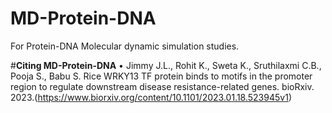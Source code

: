 # MD-Protein-DNA
For Protein-DNA Molecular dynamic simulation studies. 

#**Citing MD-Protein-DNA**
•	Jimmy J.L., Rohit K., Sweta K., Sruthilaxmi C.B., Pooja S., Babu S. Rice WRKY13 TF protein binds to motifs in the promoter region to regulate downstream disease resistance-related genes.  bioRxiv. 2023.(https://www.biorxiv.org/content/10.1101/2023.01.18.523945v1)

